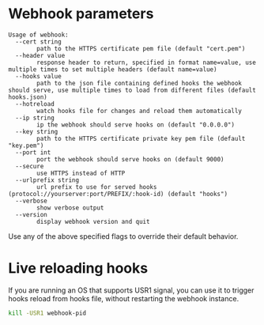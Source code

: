 # Webhook parameters
```
Usage of webhook:
  --cert string
    	path to the HTTPS certificate pem file (default "cert.pem")
  --header value
    	response header to return, specified in format name=value, use multiple times to set multiple headers (default name=value)
  --hooks value
    	path to the json file containing defined hooks the webhook should serve, use multiple times to load from different files (default hooks.json)
  --hotreload
    	watch hooks file for changes and reload them automatically
  --ip string
    	ip the webhook should serve hooks on (default "0.0.0.0")
  --key string
    	path to the HTTPS certificate private key pem file (default "key.pem")
  --port int
    	port the webhook should serve hooks on (default 9000)
  --secure
    	use HTTPS instead of HTTP
  --urlprefix string
    	url prefix to use for served hooks (protocol://yourserver:port/PREFIX/:hook-id) (default "hooks")
  --verbose
    	show verbose output
  --version
    	display webhook version and quit
```

Use any of the above specified flags to override their default behavior.

# Live reloading hooks
If you are running an OS that supports USR1 signal, you can use it to trigger hooks reload from hooks file, without restarting the webhook instance.
```bash
kill -USR1 webhook-pid
```
